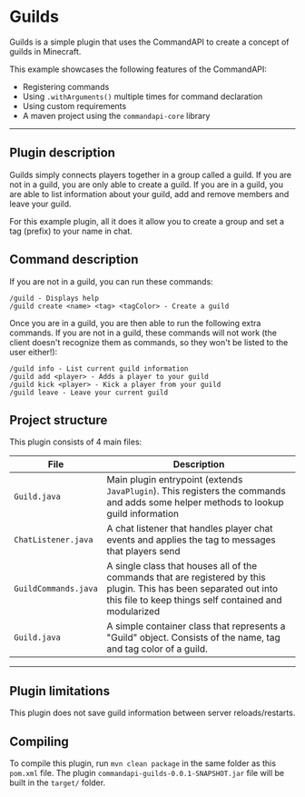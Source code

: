 # Guilds

Guilds is a simple plugin that uses the CommandAPI to create a concept of guilds in Minecraft.

This example showcases the following features of the CommandAPI:

- Registering commands
- Using `.withArguments()` multiple times for command declaration
- Using custom requirements
- A maven project using the `commandapi-core` library

-----

## Plugin description

Guilds simply connects players together in a group called a guild. If you are not in a guild, you are only able to create a guild. If you are in a guild, you are able to list information about your guild, add and remove members and leave your guild.

For this example plugin, all it does it allow you to create a group and set a tag (prefix) to your name in chat.

## Command description

If you are not in a guild, you can run these commands:

```
/guild - Displays help
/guild create <name> <tag> <tagColor> - Create a guild
```

Once you are in a guild, you are then able to run the following extra commands. If you are not in a guild, these commands will not work (the client doesn't recognize them as commands, so they won't be listed to the user either!):

```
/guild info - List current guild information
/guild add <player> - Adds a player to your guild
/guild kick <player> - Kick a player from your guild
/guild leave - Leave your current guild
```

## Project structure

This plugin consists of 4 main files:

| File                 | Description                                                  |
| -------------------- | ------------------------------------------------------------ |
| `Guild.java`         | Main plugin entrypoint (extends `JavaPlugin`). This registers the commands and adds some helper methods to lookup guild information |
| `ChatListener.java`  | A chat listener that handles player chat events and applies the tag to messages that players send |
| `GuildCommands.java` | A single class that houses all of the commands that are registered by this plugin. This has been separated out into this file to keep things self contained and modularized |
| `Guild.java`         | A simple container class that represents a "Guild" object. Consists of the name, tag and tag color of a guild. |

-----

## Plugin limitations

This plugin does not save guild information between server reloads/restarts.

## Compiling

To compile this plugin, run `mvn clean package` in the same folder as this `pom.xml` file. The plugin `commandapi-guilds-0.0.1-SNAPSHOT.jar` file will be built in the `target/` folder.